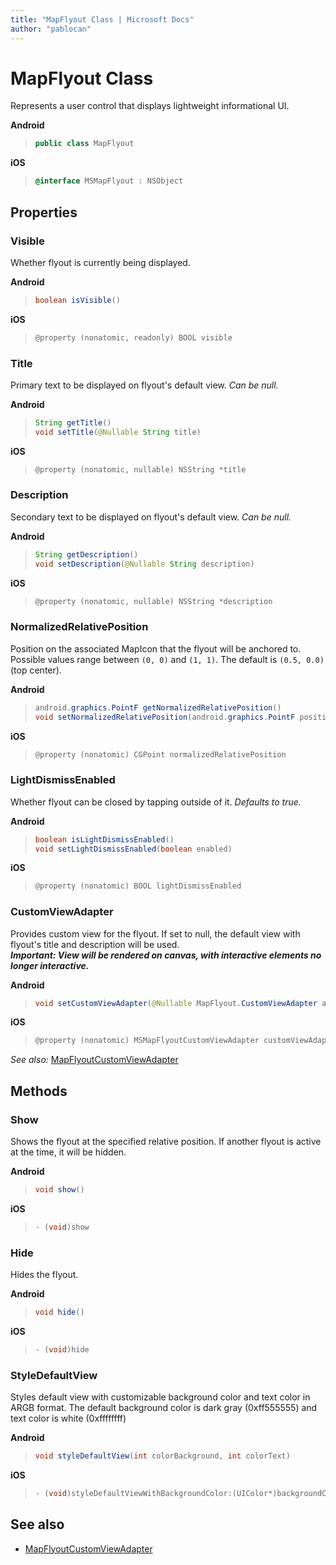```yaml
---
title: "MapFlyout Class | Microsoft Docs"
author: "pablocan"
---
```


# MapFlyout Class

Represents a user control that displays lightweight informational UI.

**Android**

>```java
> public class MapFlyout
>```

**iOS**

>```objectivec
> @interface MSMapFlyout : NSObject
>```

## Properties

### Visible

Whether flyout is currently being displayed.

**Android**

>```java
> boolean isVisible()
>```

**iOS**

>```objectivec
> @property (nonatomic, readonly) BOOL visible
>```


### Title

Primary text to be displayed on flyout's default view. *Can be null.*

**Android**

>```java
> String getTitle()
> void setTitle(@Nullable String title)
>```

**iOS**

>```objectivec
> @property (nonatomic, nullable) NSString *title
>```

### Description

Secondary text to be displayed on flyout's default view. *Can be null.*

**Android**

>```java
> String getDescription()
> void setDescription(@Nullable String description)
>```

**iOS**

>```objectivec
> @property (nonatomic, nullable) NSString *description
>```

### NormalizedRelativePosition

Position on the associated MapIcon that the flyout will be anchored to.  
Possible values range between `(0, 0)` and `(1, 1)`. The default is `(0.5, 0.0)` (top center).

**Android**

>```java
> android.graphics.PointF getNormalizedRelativePosition()
> void setNormalizedRelativePosition(android.graphics.PointF position)
>```

**iOS**

>```objectivec
> @property (nonatomic) CGPoint normalizedRelativePosition
>```

### LightDismissEnabled

Whether flyout can be closed by tapping outside of it. *Defaults to true.*

**Android**

>```java
> boolean isLightDismissEnabled()
> void setLightDismissEnabled(boolean enabled)
>```

**iOS**

>```objectivec
> @property (nonatomic) BOOL lightDismissEnabled
>```

### CustomViewAdapter

Provides custom view for the flyout. If set to null, the default view with flyout's title and description will be used.  
***Important: View will be rendered on canvas, with interactive elements no longer interactive.***

**Android**

>```java
> void setCustomViewAdapter(@Nullable MapFlyout.CustomViewAdapter adapter)
>```

**iOS**

>```objectivec
> @property (nonatomic) MSMapFlyoutCustomViewAdapter customViewAdapter
>```

_See also:_ [MapFlyoutCustomViewAdapter](mapflyoutcustomviewadapter-interface.md)

## Methods

### Show

Shows the flyout at the specified relative position. If another flyout is active at the time, it will be hidden.

**Android**

>```java
> void show()
>```

**iOS**

>```objectivec
> - (void)show
>```


### Hide

Hides the flyout.

**Android**

>```java
> void hide()
>```

**iOS**

>```objectivec
> - (void)hide
>```


### StyleDefaultView

Styles default view with customizable background color and text color in ARGB format. The default background color is dark gray (0xff555555) and text color is white (0xffffffff)

**Android**

>```java
> void styleDefaultView(int colorBackground, int colorText)
>```

**iOS**

>```objectivec
> - (void)styleDefaultViewWithBackgroundColor:(UIColor*)backgroundColor textColor:(UIColor*)textColor
>```

## See also

* [MapFlyoutCustomViewAdapter](mapflyoutcustomviewadapter-interface.md)

